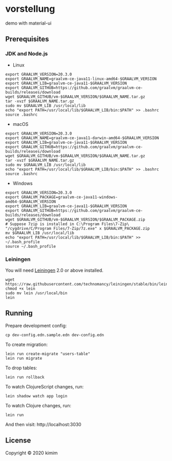# vorstellung

demo with material-ui

## Prerequisites

### JDK and Node.js

- Linux

```shell
export GRAALVM_VERSION=20.3.0
export GRAALVM_NAME=graalvm-ce-java11-linux-amd64-$GRAALVM_VERSION
export GRAALVM_LIB=graalvm-ce-java11-$GRAALVM_VERSION
export GRAALVM_GITHUB=https://github.com/graalvm/graalvm-ce-builds/releases/download
wget $GRAALVM_GITHUB/vm-$GRAALVM_VERSION/$GRAALVM_NAME.tar.gz
tar -xvzf $GRAALVM_NAME.tar.gz
sudo mv $GRAALVM_LIB /usr/local/lib
echo "export PATH=/usr/local/lib/$GRAALVM_LIB/bin:$PATH" >> .bashrc
source .bashrc
```

- macOS

```shell
export GRAALVM_VERSION=20.3.0
export GRAALVM_NAME=graalvm-ce-java11-darwin-amd64-$GRAALVM_VERSION
export GRAALVM_LIB=graalvm-ce-java11-$GRAALVM_VERSION
export GRAALVM_GITHUB=https://github.com/graalvm/graalvm-ce-builds/releases/download
wget $GRAALVM_GITHUB/vm-$GRAALVM_VERSION/$GRAALVM_NAME.tar.gz
tar -xvzf $GRAALVM_NAME.tar.gz
sudo mv $GRAALVM_LIB /usr/local/lib
echo "export PATH=/usr/local/lib/$GRAALVM_LIB/bin:$PATH" >> .bashrc
source .bashrc
```

- Windows

```shell
export GRAALVM_VERSION=20.3.0
export GRAALVM_PACKAGE=graalvm-ce-java11-windows-amd64-$GRAALVM_VERSION
export GRAALVM_LIB=graalvm-ce-java11-$GRAALVM_VERSION
export GRAALVM_GITHUB=https://github.com/graalvm/graalvm-ce-builds/releases/download
wget $GRAALVM_GITHUB/vm-$GRAALVM_VERSION/$GRAALVM_PACKAGE.zip
# Suppose 7zip is installed in C:\Program Files\7-Zip\
"/cygdrive/C/Program Files/7-Zip/7z.exe" x $GRAALVM_PACKAGE.zip
mv $GRAALVM_LIB /usr/local/lib
echo "export PATH=/usr/local/lib/$GRAALVM_LIB/bin:$PATH" >> ~/.bash_profile
source ~/.bash_profile

```

### Leiningen

You will need [Leiningen][1] 2.0 or above installed.

```shell
wget https://raw.githubusercontent.com/technomancy/leiningen/stable/bin/lein
chmod +x lein
sudo mv lein /usr/local/bin
lein
```

[1]: https://github.com/technomancy/leiningen

## Running

Prepare development config:

    cp dev-config.edn.sample.edn dev-config.edn

To create migration:

    lein run create-migrate "users-table"
    lein run migrate

To drop tables:

    lein run rollback

To watch ClojureScript changes, run:

    lein shadow watch app login

To watch Clojure changes, run:

    lein run

And then visit: http://localhost:3030

## License

Copyright © 2020 kimim
